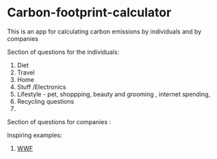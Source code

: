 # Carbon-footprint-calculator
This is an app for calculating carbon emissions by individuals and by companies


Section of questions for the individuals:

1. Diet 
2. Travel
3. Home
4. Stuff /Electronics
5. Lifestyle - pet, shoppping, beauty and grooming , internet spending,
6. Recycling questions
7. 

Section of questions for companies :




Inspiring examples:

1. [WWF](https://footprint.wwf.org.uk/#/results/)
